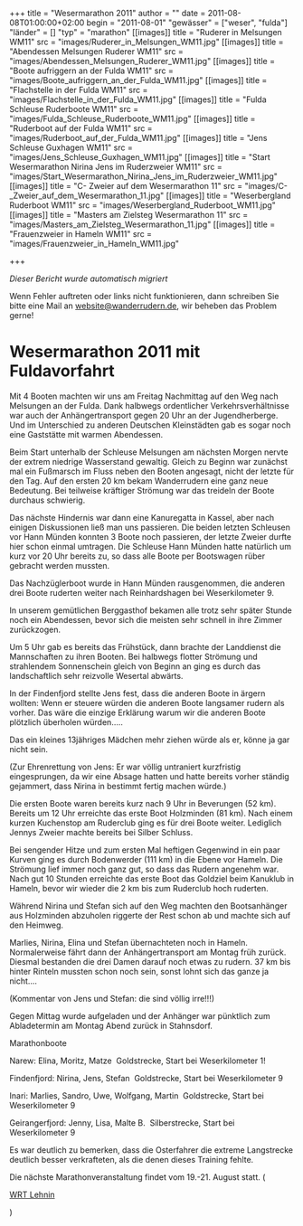 +++
title = "Wesermarathon 2011"
author = ""
date = 2011-08-08T01:00:00+02:00
begin = "2011-08-01"
"gewässer" = ["weser", "fulda"]
"länder" = []
"typ" = "marathon"
[[images]]
title = "Ruderer in Melsungen WM11"
src = "images/Ruderer_in_Melsungen_WM11.jpg"
[[images]]
title = "Abendessen Melsungen Ruderer WM11"
src = "images/Abendessen_Melsungen_Ruderer_WM11.jpg"
[[images]]
title = "Boote aufriggern an der Fulda WM11"
src = "images/Boote_aufriggern_an_der_Fulda_WM11.jpg"
[[images]]
title = "Flachstelle in der Fulda WM11"
src = "images/Flachstelle_in_der_Fulda_WM11.jpg"
[[images]]
title = "Fulda Schleuse Ruderboote WM11"
src = "images/Fulda_Schleuse_Ruderboote_WM11.jpg"
[[images]]
title = "Ruderboot auf der Fulda WM11"
src = "images/Ruderboot_auf_der_Fulda_WM11.jpg"
[[images]]
title = "Jens Schleuse Guxhagen WM11"
src = "images/Jens_Schleuse_Guxhagen_WM11.jpg"
[[images]]
title = "Start Wesermarathon Nirina Jens im Ruderzweier WM11"
src = "images/Start_Wesermarathon_Nirina_Jens_im_Ruderzweier_WM11.jpg"
[[images]]
title = "C- Zweier auf dem Wesermarathon 11"
src = "images/C-_Zweier_auf_dem_Wesermarathon_11.jpg"
[[images]]
title = "Weserbergland Ruderboot WM11"
src = "images/Weserbergland_Ruderboot_WM11.jpg"
[[images]]
title = "Masters am Zielsteg Wesermarathon 11"
src = "images/Masters_am_Zielsteg_Wesermarathon_11.jpg"
[[images]]
title = "Frauenzweier in Hameln WM11"
src = "images/Frauenzweier_in_Hameln_WM11.jpg"

+++


*Dieser Bericht wurde automatisch migriert*

Wenn Fehler auftreten oder links nicht funktionieren, dann schreiben Sie bitte eine Mail an website@wanderrudern.de, wir beheben das Problem gerne!



# Wesermarathon 2011 mit Fuldavorfahrt


Mit 4 Booten machten wir uns am Freitag Nachmittag auf den Weg nach Melsungen an der Fulda. Dank halbwegs ordentlicher Verkehrsverhältnisse war auch der Anhängertransport gegen 20 Uhr an der Jugendherberge. Und im Unterschied zu anderen Deutschen Kleinstädten gab es sogar noch eine Gaststätte mit warmen Abendessen.

Beim Start unterhalb der Schleuse Melsungen am nächsten Morgen nervte der extrem niedrige Wasserstand gewaltig. Gleich zu Beginn war zunächst mal ein Fußmarsch im Fluss neben den Booten angesagt, nicht der letzte für den Tag. Auf den ersten 20 km bekam Wanderrudern eine ganz neue Bedeutung. Bei teilweise kräftiger Strömung war das treideln der Boote durchaus schwierig.

Das nächste Hindernis war dann eine Kanuregatta in Kassel, aber nach einigen Diskussionen ließ man uns passieren. Die beiden letzten Schleusen vor Hann Münden konnten 3 Boote noch passieren, der letzte Zweier durfte hier schon einmal umtragen. Die Schleuse Hann Münden hatte natürlich um kurz vor 20 Uhr bereits zu, so dass alle Boote per Bootswagen rüber gebracht werden mussten.

Das Nachzüglerboot wurde in Hann Münden rausgenommen, die anderen drei Boote ruderten weiter nach Reinhardshagen bei Weserkilometer 9.

In unserem gemütlichen Berggasthof bekamen alle trotz sehr später Stunde noch ein Abendessen, bevor sich die meisten sehr schnell in ihre Zimmer zurückzogen.

Um 5 Uhr gab es bereits das Frühstück, dann brachte der Landdienst die Mannschaften zu ihren Booten. Bei halbwegs flotter Strömung und strahlendem Sonnenschein gleich von Beginn an ging es durch das landschaftlich sehr reizvolle Wesertal abwärts.

In der Findenfjord stellte Jens fest, dass die anderen Boote in ärgern wollten: Wenn er steuere würden die anderen Boote langsamer rudern als vorher. Das wäre die einzige Erklärung warum wir die anderen Boote plötzlich überholen würden.....

Das ein kleines 13jähriges Mädchen mehr ziehen würde als er, könne ja gar nicht sein.

(Zur Ehrenrettung von Jens: Er war völlig untraniert kurzfristig eingesprungen, da wir eine Absage hatten und hatte bereits vorher ständig gejammert, dass Nirina in bestimmt fertig machen würde.)

Die ersten Boote waren bereits kurz nach 9 Uhr in Beverungen (52 km). Bereits um 12 Uhr erreichte das erste Boot Holzminden (81 km). Nach einem kurzen Kuchenstop am Ruderclub ging es für drei Boote weiter. Lediglich Jennys Zweier machte bereits bei Silber Schluss.

Bei sengender Hitze und zum ersten Mal heftigen Gegenwind in ein paar Kurven ging es durch Bodenwerder (111 km) in die Ebene vor Hameln. Die Strömung lief immer noch ganz gut, so dass das Rudern angenehm war. Nach gut 10 Stunden erreichte das erste Boot das Goldziel beim Kanuklub in Hameln, bevor wir wieder die 2 km bis zum Ruderclub hoch ruderten.

Während Nirina und Stefan sich auf den Weg machten den Bootsanhänger aus Holzminden abzuholen riggerte der Rest schon ab und machte sich auf den Heimweg.

Marlies, Nirina, Elina und Stefan übernachteten noch in Hameln. Normalerweise fährt dann der Anhängertransport am Montag früh zurück. Diesmal bestanden die drei Damen darauf noch etwas zu rudern. 37 km bis hinter Rinteln mussten schon noch sein, sonst lohnt sich das ganze ja nicht....

(Kommentar von Jens und Stefan: die sind völlig irre!!!)

Gegen Mittag wurde aufgeladen und der Anhänger war pünktlich zum Abladetermin am Montag Abend zurück in Stahnsdorf.

Marathonboote

Narew: Elina, Moritz, Matze  Goldstrecke, Start bei Weserkilometer 1!

Findenfjord: Nirina, Jens, Stefan  Goldstrecke, Start bei Weserkilometer 9

Inari: Marlies, Sandro, Uwe, Wolfgang, Martin  Goldstrecke, Start bei Weserkilometer 9

Geirangerfjord: Jenny, Lisa, Malte B.  Silberstrecke, Start bei Weserkilometer 9

Es war deutlich zu bemerken, dass die Osterfahrer die extreme Langstrecke deutlich besser verkrafteten, als die denen dieses Training fehlte.

Die nächste Marathonveranstaltung findet vom 19.-21. August statt. (

[WRT Lehnin](/berichte/2011/wrt_brandenburg_2011)

)